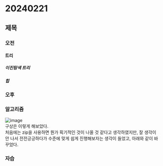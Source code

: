 # 20240221
## 제목
### 오전
#### 트리
##### 이진탐색 트리 
##### 힙
### 오후
### 알고리즘
![image](https://github.com/qldrh112/TIL/assets/69291489/c9b4faad-c8da-423d-b3e2-21ce227fda32)  
구상은 이렇게 해보았다.  
처음에는 zip을 사용하면 뭔가 획기적인 것이 나올 것 같다고 생각하였지만, 잘 생각이 안 나서 전전긍긍하다가 수준에 맞게 쉽게 진행해보자는 생각이 들었고, 아래와 같이 바꾸었다.
### 자습
